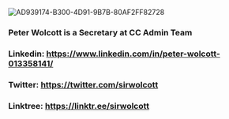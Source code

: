 ![AD939174-B300-4D91-9B7B-80AF2FF82728](https://user-images.githubusercontent.com/73400593/159859968-e6246127-bde1-41fd-a643-ab97581c4be2.JPEG)

### Peter Wolcott is a Secretary at CC Admin Team

### Linkedin: https://www.linkedin.com/in/peter-wolcott-013358141/ 
### Twitter: https://twitter.com/sirwolcott 
### Linktree: https://linktr.ee/sirwolcott 

